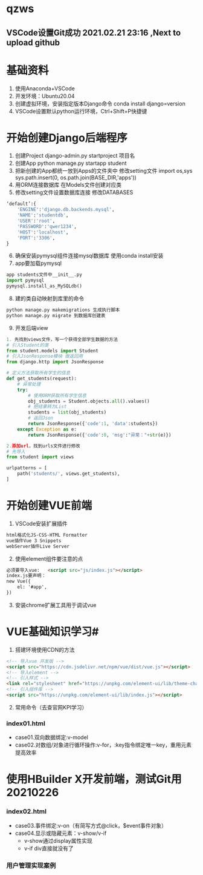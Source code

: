 # qzws

## VSCode设置Git成功 2021.02.21 23:16 ,Next to upload github

# **基础资料**
1. 使用Anaconda+VSCode
2. 开发环境：Ubuntu20.04
3. 创建虚拟环境，安装指定版本Django命令 conda install django=version
4. VSCode设置默认python运行环境，Ctrl+Shift+P快捷键

# **开始创建Django后端程序**
1. 创建Project
django-admin.py startproject 项目名
2. 创建App
python manage.py startapp student
3. 把新创建的App都统一放到Apps的文件夹中
修改setting文件
import os,sys
sys.path.insert(0, os.path.join(BASE_DIR,'apps'))
4. 用ORM连接数据库
在Models文件创建对应类
5. 修改setting文件设置数据库连接
修改DATABASES
```python
‘default’:{
	'ENGINE':'django.db.backends.mysql',
	'NAME':'studentdb',
	'USER':'root',
	'PASSWORD':'qwer1234',
	'HOST':'localhost',
	'PORT':'3306',
}
```
6. 确保安装pymysql组件连接mysql数据库
使用conda install安装
7. app要加载pymysql
```python
app students文件中__init__.py
import pymysql
pymysql.install_as_MySQLdb()
```
8. 建的类自动映射到库里的命令
```python
python manage.py makemigrations 生成执行脚本
python manage.py migrate 到数据库创建表
```

9. 开发后端view
```python
1. 先找到views文件，写一个获得全部学生数据的方法
# 引入Student的类
from student.models import Student
# 引入JsonResponse模块 做返回用
from django.http import JsonResponse

# 定义方法获取所有学生的信息
def get_students(request):
	# 异常处理
	try:
		# 使用ORM获取所有学生信息
		obj_students = Student.objects.all().values()
		# 把结果转为List
		students = list(obj_students)
		# 返回Json
		return JsonResponse({'code':1, 'data':students})
	except Exception as e:
		return JsonResponse({'code':0, 'msg':"异常："+str(e)})

2.添加url，找到urls文件进行修改
# 先导入
from student import views

urlpatterns = [
	path('students/', views.get_students),
]
```

# **开始创建VUE前端**
1. VSCode安装扩展插件
```html
html格式化JS-CSS-HTML Formatter
vue插件Vue 3 Snippets
webServer插件Live Server
```
2. 使用element组件要注意的点
```html
必须要导入vue:	<script src="js/index.js"></script>
index.js要声明：
new Vue({
    el: '#app',
})
```
3. 安装chrome扩展工具用于调试vue  

# **VUE基础知识学习**#
1. 搭建环境使用CDN的方法
```html
<!-- 导入vue 开发版 -->
<script src="https://cdn.jsdelivr.net/npm/vue/dist/vue.js"></script>
<!-- 导入element -->
<!-- 引入样式 -->
<link rel="stylesheet" href="https://unpkg.com/element-ui/lib/theme-chalk/index.css">
<!-- 引入组件库 -->
<script src="https://unpkg.com/element-ui/lib/index.js"></script>
```
2. 常用命令（去查官网KPI学习）
### **index01.html**
+ case01.双向数据绑定:v-model
+ case02.对数组/对象进行循环操作:v-for，:key指令绑定唯一key，重用元素提高效率

# 使用HBuilder X开发前端，测试Git用 20210226

### **index02.html**
+ case03.事件绑定:v-on（有简写方式@click，$event事件对象）
+ case04.显示或隐藏元素：v-show/v-if
  - v-show通过display属性实现
  - v-if div直接就没有了
 
### 用户管理实现案例
